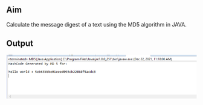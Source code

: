 ## Aim
Calculate the message digest of a text using the MD5 algorithm in JAVA.

## Output
![output](MD5.png)
